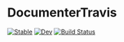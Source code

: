 # DocumenterTravis

[![Stable](https://img.shields.io/badge/docs-stable-blue.svg)](https://tester.github.io/DocumenterTravis.jl/stable/)
[![Dev](https://img.shields.io/badge/docs-dev-blue.svg)](https://tester.github.io/DocumenterTravis.jl/dev/)
[![Build Status](https://travis-ci.com/tester/DocumenterTravis.jl.svg?branch=main)](https://travis-ci.com/tester/DocumenterTravis.jl)
